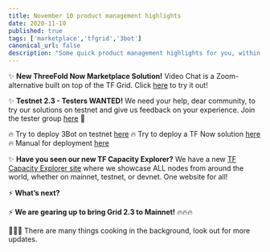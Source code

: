 ```yaml
---
title: November 10 product management highlights
date: 2020-11-10
published: true
tags: ['marketplace','tfgrid','3bot']
canonical_url: false
description: "Some quick product management highlights for you, within, & a major thank you to everyone working so hard on these products and solutions every day!"
---
```


✨ **New ThreeFold Now Marketplace Solution!**
Video Chat is a Zoom-alternative built on top of the TF Grid. Click [here](https://marketplace.threefold.io/marketplace/#/solutions/meetings) to try it out!

✨ **Testnet 2.3 - Testers WANTED!**
We need your help, dear community, to try our solutions on testnet and give us feedback on your experience. Join the tester group [here](https://t.me/joinchat/TSI25Ee-RcQaOmieYJ9Yyg) 💪

🔥 Try to deploy 3Bot on testnet [here](http://deploy3bot.testnet.grid.tf/)
🔥 Try to deploy a TF Now solution [here](http://marketplace.threefold.io/)
🔥 Manual for deployment [here](http://manual.threefold.io/)

✨ **Have you seen our new TF Capacity Explorer?**
We have a new [TF Capacity Explorer site](http://explorer.threefold.io/) where we showcase ALL nodes from around the world, whether on mainnet, testnet, or devnet. One website for all!

⚡️ **What’s next?**

⚡️ **We are gearing up to bring Grid 2.3 to Mainnet!** 🔥🔥🔥

🥘🥘🥘 There are many things cooking in the background, look out for more updates.
